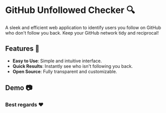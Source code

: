 # GitHub Unfollowed Checker :mag:

A sleek and efficient web application to identify users you follow on GitHub who don't follow you back. Keep your GitHub network tidy and reciprocal!

## Features :rocket:

- **Easy to Use**: Simple and intuitive interface.
- **Quick Results**: Instantly see who isn't following you back.
- **Open Source**: Fully transparent and customizable.

## Demo :camera:

### Best regards :heart:
